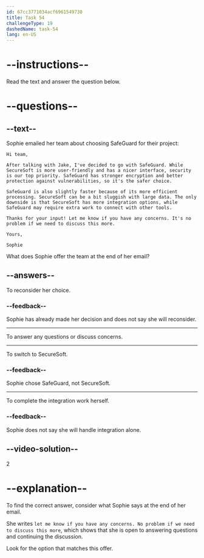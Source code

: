 ```yaml
---
id: 67cc3771034acf6961549730
title: Task 54
challengeType: 19
dashedName: task-54
lang: en-US
---
```


<!-- READING -->

# --instructions--

Read the text and answer the question below.

# --questions--

## --text--

Sophie emailed her team about choosing SafeGuard for their project:  

`Hi team,` 

`After talking with Jake, I've decided to go with SafeGuard. While SecureSoft is more user-friendly and has a nicer interface, security is our top priority. SafeGuard has stronger encryption and better protection against vulnerabilities, so it's the safer choice.`

`SafeGuard is also slightly faster because of its more efficient processing. SecureSoft can be a bit sluggish with large data. The only downside is that SecureSoft has more integration options, while SafeGuard may require extra work to connect with other tools.`

`Thanks for your input! Let me know if you have any concerns. It's no problem if we need to discuss this more.`

`Yours,`

`Sophie`

What does Sophie offer the team at the end of her email?  

## --answers--

To reconsider her choice.  

### --feedback--

Sophie has already made her decision and does not say she will reconsider.  

---

To answer any questions or discuss concerns.  

---

To switch to SecureSoft.  

### --feedback--

Sophie chose SafeGuard, not SecureSoft.  

---

To complete the integration work herself.  

### --feedback--

Sophie does not say she will handle integration alone.  

## --video-solution--

2

# --explanation--

To find the correct answer, consider what Sophie says at the end of her email.  

She writes `let me know if you have any concerns. No problem if we need to discuss this more`, which shows that she is open to answering questions and continuing the discussion.  

Look for the option that matches this offer.  
